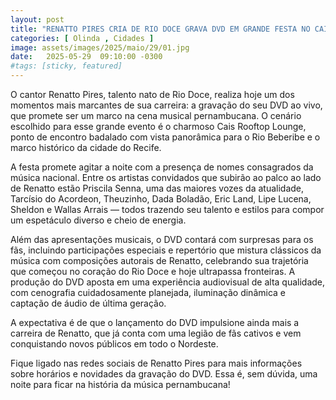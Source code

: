 ```yaml
---
layout: post
title: "RENATTO PIRES CRIA DE RIO DOCE GRAVA DVD EM GRANDE FESTA NO CAIS ROOFTOP LOUNGE"
categories: [ Olinda , Cidades ]
image: assets/images/2025/maio/29/01.jpg
date:   2025-05-29  09:10:00 -0300
#tags: [sticky, featured]
---
```

O cantor Renatto Pires, talento nato de Rio Doce, realiza hoje um dos momentos mais marcantes de sua carreira: a gravação do seu DVD ao vivo, que promete ser um marco na cena musical pernambucana. O cenário escolhido para esse grande evento é o charmoso Cais Rooftop Lounge, ponto de encontro badalado com vista panorâmica para o Rio Beberibe e o marco histórico da cidade do Recife.

A festa promete agitar a noite com a presença de nomes consagrados da música nacional. Entre os artistas convidados que subirão ao palco ao lado de Renatto estão Priscila Senna, uma das maiores vozes da atualidade, Tarcísio do Acordeon, Theuzinho, Dada Boladão, Eric Land, Lipe Lucena, Sheldon e Wallas Arrais — todos trazendo seu talento e estilos para compor um espetáculo diverso e cheio de energia.

Além das apresentações musicais, o DVD contará com surpresas para os fãs, incluindo participações especiais e repertório que mistura clássicos da música com composições autorais de Renatto, celebrando sua trajetória que começou no coração do Rio Doce e hoje ultrapassa fronteiras. A produção do DVD aposta em uma experiência audiovisual de alta qualidade, com cenografia cuidadosamente planejada, iluminação dinâmica e captação de áudio de última geração.

A expectativa é de que o lançamento do DVD impulsione ainda mais a carreira de Renatto, que já conta com uma legião de fãs cativos e vem conquistando novos públicos em todo o Nordeste. 

Fique ligado nas redes sociais de Renatto Pires para mais informações sobre horários e novidades da gravação do DVD. Essa é, sem dúvida, uma noite para ficar na história da música pernambucana!